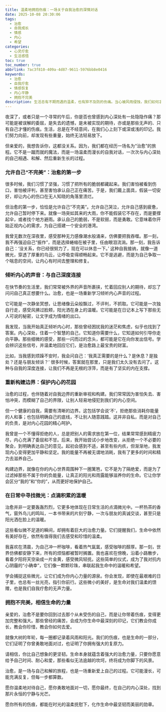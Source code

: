 ```yaml
---
title: 温柔地拥抱伤痕：一场关于自我治愈的深情对话
date: 2025-10-08 20:30:06
tags:
  - 治愈
  - 自我成长
  - 情感
  - 内心
  - 希望
categories:
  - 心灵疗愈
  - 生活感悟
toc: true
toc_number: true
abbrlink: 7ac3f810-409a-4d87-9611-5976bb8e0416
keywords:
  - 治愈
  - 自我疗愈
  - 情感恢复
  - 内心平静
  - 拥抱不完美
description: 生活总有不期而遇的温柔，也有猝不及防的伤痛。当心被风雨侵蚀，我们如何才能找到那束光，重新生长？这篇文章，是一场关于治愈的深情对话，愿它能轻抚你的疲惫，点亮你内心的希望，让你相信，所有的伤痕，终将成为生命中最温柔的印记。
---
```


夜深了，或者只是一个寻常的午后，你是否也曾感到内心深处有一处隐隐作痛？那可能是被误解的委屈，是失去的遗憾，是未被实现的期待，亦或是那些无声的、只有自己才懂的伤痕。生活，总是在不经意间，在我们心上刻下或深或浅的印记。我们努力向前，却发现有些重量，始终无法轻易放下。

但亲爱的，我想告诉你，这都没关系。因为，我们都在经历一场名为“治愈”的旅程。它不是一蹴而就的魔法，而是一场温柔而漫长的自我对话，一次次与内心深处的自己相遇、和解、然后重新生长的过程。

### 允许自己“不完美”：治愈的第一步

很多时候，我们习惯了坚强，习惯了把所有的脆弱都藏起来。我们害怕被看到伤口，害怕被评判，甚至害怕承认自己正在痛苦。于是，我们戴上面具，假装一切安好，却让内心的伤口在无人知晓的角落里溃烂。

但治愈的第一步，恰恰是允许自己“不完美”。允许自己哭泣，允许自己感到疲惫，允许自己暂时停下来。就像一场突如其来的大雨，你不能假装它不存在，而是要撑起伞，或者找个地方避雨。承认自己的脆弱，不是软弱，而是勇敢。它意味着你开始正视内心的需求，为自己搭建一个安全的港湾。

我曾无数次在深夜里，感受那种无力感像潮水般涌来，仿佛要把我吞噬。那一刻，我不再强迫自己“振作”，而是选择蜷缩在被子里，任由眼泪流淌。那一刻，我告诉自己：‘没关系，你已经很努力了，现在可以休息一下。’ 这种自我接纳，就像一道微光，穿透了厚重的乌云，让呼吸变得顺畅起来。它不是逃避，而是为自己争取一个喘息的空间，让内心有时间去整理和修复。

### 倾听内心的声音：与自己深度连接

在快节奏的生活里，我们常常被外界的声音所裹挟，忙着回应别人的期待，却忘了问问自己真正想要什么。治愈，也是一场重新学习倾听内心声音的过程。

它可能是一次静坐冥想，让思绪像云朵般飘过，不评判，不抓取。它可能是一次独自行走，感受风拂过脸颊，阳光洒在身上的温暖。它可能是在日记本上写下那些无人可说的秘密，让文字成为情绪的出口。

我发现，当我开始真正倾听内心时，那些曾经困扰我的迷茫和焦虑，似乎也找到了答案。内心深处，住着一个智慧的自己，它知道你需要什么，它知道如何引导你走向平静。那些细微的感受，那些一闪而过的念头，都可能是它在向你发出信号。学会辨识这些信号，并温柔地回应它们，是治愈路上最宝贵的财富。

比如，当我感到烦躁不安时，我会问自己：‘我真正需要的是什么？是休息？是独处？还是与朋友倾诉？’ 很多时候，答案就在那里，只是我们太久没有去问了。这种与自我的深度连接，让我们不再是无根的浮萍，而是有了坚实的内在支撑。

### 重新构建边界：保护内心的花园

治愈的过程，也伴随着对自我边界的重新审视和构建。我们常常因为害怕失去、害怕冲突，而模糊了自己的界限，让别人轻易地侵犯到我们的内心空间。

但一个健康的自我，需要有清晰的边界。这包括学会说‘不’，拒绝那些消耗你能量的人和事；也包括明确自己的底线，不让别人随意践踏。这并非自私，而是对自己的负责，是对内心花园的精心呵护。

我曾是一个不懂得拒绝的人，总是把别人的需求放在第一位，结果常常感到精疲力尽，内心充满了委屈和不甘。后来，我开始尝试小步地改变，从拒绝一个不必要的聚会，到明确表达自己的意见。起初会感到不适，甚至有些内疚，但渐渐地，我发现内心变得更加平静和坚定。我的能量不再被无谓地消耗，我有了更多的时间和精力去滋养自己。

构建边界，就像在你的内心世界周围种下一圈篱笆，它不是为了隔绝爱，而是为了过滤掉那些不属于你的负能量，让真正的阳光和雨露能够滋养你的生命。它让你学会区分“我的”和“你的”，从而更好地保护自己。

### 在日常中寻找微光：点滴积累的温暖

治愈并非一定要轰轰烈烈，它更多地体现在日常生活的点滴微光中。一杯热茶的香气，窗外鸟儿的鸣叫，一本书带来的片刻宁静，一次与朋友的真诚交谈，甚至只是阳光洒在脸上的温暖。

这些看似微不足道的瞬间，却拥有着巨大的治愈力量。它们提醒我们，生命中依然有美好存在，依然有值得我们去感受和珍惜的温柔。

我喜欢在清晨，为自己冲一杯咖啡，看着热气氤氲，感受咖啡的醇厚。那一刻，世界仿佛都安静下来，所有的烦恼都被暂时搁置。我也喜欢在傍晚，沿着小路散步，看着夕阳将天空染成一片金黄，感受微风轻抚。这些简单的仪式，成为了我对抗内心阴霾的“小确幸”，它们像一颗颗珍珠，串联起我生命中的温暖和希望。

学会捕捉这些微光，让它们成为你内心力量的源泉。你会发现，即使在最艰难的日子里，也总有一丝光亮，指引你前行。这些微小的美好，是生命对我们温柔的馈赠，也是我们自我疗愈的无声力量。

### 拥抱不完美，相信生命的力量

亲爱的，治愈不是要你回到过去那个从未受伤的自己，而是让你带着伤痕，变得更加完整和强大。那些曾经的痛苦，会成为你生命中最深刻的印记，它们教会你成长，教会你珍惜，教会你如何去爱。

就像大树的年轮，每一圈都记录着风雨和阳光。我们的伤痕，也是生命的一部分，它们证明了你曾勇敢地面对过，也证明了你拥有强大的复原力。

请相信，你比自己想象的更坚韧。生命本身就蕴含着强大的治愈力量，只要你愿意给予自己时间、耐心和爱，那些看似无法逾越的坎坷，终将成为你脚下的风景。

治愈，是一场与自己和解的旅程，也是一场重新爱上自己的过程。它可能漫长，可能充满反复，但每一步都算数。

愿你温柔地对待自己，愿你勇敢地面对一切，愿你最终，在自己的内心深处，找到那片永恒的宁静与光芒。

愿你所有的伤痕，都能在时光的温柔抚慰下，化作生命中最坚韧而美丽的勋章。
